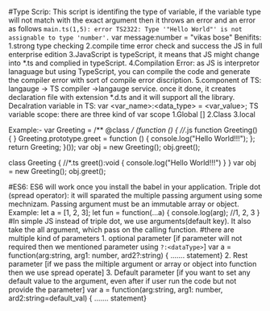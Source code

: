 #Type Scrip: 
This script is identifing the type of variable, if the variable type will not match with the exact argument then it throws an error and an error as follows
`main.ts(1,5): error TS2322: Type '"Hello World"' is not assignable to type 'number'.`
var message:number = "vikas bose"
Benifits:
    1.strong type checking
    2.compile time error check and success the JS in full enterprise edition
    3.JavaScript is typeScript, it means that JS might change into *.ts and complied in typeScript.
    4.Compilation Error: as JS is interpretor lanaguage but using TypeScript, you can compile the code and generate the compiler error with sort of compile error discription.
    5.component of TS: langauge -> TS compiler ->langauge service. once it done, it creates declaration file with extension *.d.ts and it will support all the library.
Decalration variable in TS:
  var <var_name>:<data_type> = <var_value>;
TS variable scope: there are three kind of var scope
1.Global []
2.Class
3.local

Example:-
var Greeting = /** @class */ (function () { //*.js
    function Greeting() {
    }
    Greeting.prototype.greet = function () {
        console.log("Hello World!!!");
    };
    return Greeting;
}());
var obj = new Greeting();
obj.greet();

class Greeting { //*.ts
   greet():void { 
      console.log("Hello World!!!") 
   } 
} 
var obj = new Greeting(); 
obj.greet();

#ES6: ES6 will work once you install the babel in your application. 
Triple dot (spread operator): it will sparated the multiple passing argument using some mechnizam. Passing argument must be an immutable array or object.
Example: let a = [1, 2, 3];
let fun = function(...a) {
  console.log(arg); //1, 2, 3
}
#In simple JS instead of triple dot, we use arguments(default key). It also take the all argument, which pass on the calling function.
#there are multiple kind of parameters 
    1. optional parameter [if parameter will not required then we mentioned parameter using `?:<dataType>`]
      var a = function(arg:string, arg1: number, ard2?:string) { ....... statement}
    2. Rest parameter [if we pass the miltiple argument or array or object into function then we use spread operate]
    3. Default parameter [if you want to set any default value to the argument, even after if user run the code but not provide the parameter]
      var a = function(arg:string, arg1: number, ard2:string=default_val) { ....... statement}
